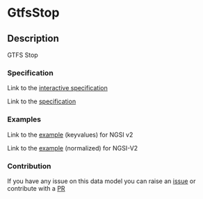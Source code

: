 # GtfsStop

## Description 

GTFS Stop
### Specification

Link to the [interactive specification](https://swagger.lab.fiware.org/?url=https://smart-data-models.github.io/dataModel.UrbanMobility/GtfsStop/swagger.yaml)

Link to the [specification](https://smart-data-models.github.io/dataModel.UrbanMobility/GtfsStop/doc/spec.md)
### Examples

Link to the [example](https://smart-data-models.github.io/dataModel.UrbanMobility/GtfsStop/examples/example.json) (keyvalues) for NGSI v2

Link to the [example](https://smart-data-models.github.io/dataModel.UrbanMobility/GtfsStop/examples/example-normalized.json) (normalized) for NGSI-V2
### Contribution

 If you have any issue on this data model you can raise an [issue](https://github.com/smart-data-models/dataModel.UrbanMobility/issues)  or contribute with a [PR](https://github.com/smart-data-models/dataModel.UrbanMobility/pulls)